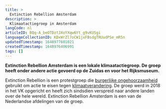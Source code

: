```yaml
---
title: >
  Extinction Rebellion Amsterdam
description: >
  Klimaatactiegroep in Amsterdam
langCode: nl
articleID: BQq-A_beOTDztJXoYXqw6Yt_g9vKUSgi
languageCollectionID: KDxWrZl7oCW1jxFBsdgTRUudPSe_mR5n
updatedTimestamp: 1648977601021
createdTimestamp: 1648976406991
tags: []
---
```


**Extinction Rebellion Amsterdam is een lokale klimaatactiegroep. De groep heeft onder andere actie gevoerd op de Zuidas en voor het Rijksmuseum.**

Extinction Rebellion is een protestgroep die [burgerlijke ongehoorzaamheid](/tactics/civil-disobedience) gebruikt om actie te eisen tegen [klimaatverandering](/campaigns/climate). De groep werd in 2018 in het VK opgericht en heeft zich sindsdien verspreid naar andere landen over de hele wereld. Extinction Rebellion Amsterdam is een van de Nederlandse afdelingen van de groep.